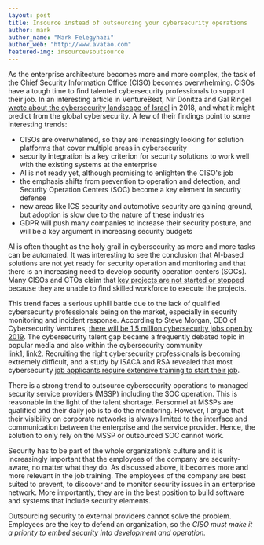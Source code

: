 ```yaml
---
layout: post
title: Insource instead of outsourcing your cybersecurity operations
author: mark
author_name: "Mark Felegyhazi"
author_web: "http://www.avatao.com"
featured-img: insourcevsoutsource
---
```


As the enterprise architecture becomes more and more complex, the task of the Chief Security Information Office (CISO) becomes overwhelming. CISOs have a tough time to find talented cybersecurity professionals to support their job. In an interesting article in VentureBeat, Nir Donitza and Gal Ringel [wrote about the cybersecurity landscape of Israel](https://venturebeat.com/2018/01/31/what-israels-cybersecurity-landscape-foreshadows-for-2018/) in 2018, and what it might predict from the global cybersecurity. A few of their findings point to some interesting trends:

<!--excerpt-->

* CISOs are overwhelmed, so they are increasingly looking for solution platforms that cover multiple areas in cybersecurity
* security integration is a key criterion for security solutions to work well with the existing systems at the enterprise
* AI is not ready yet, although promising to enlighten the CISO's job
* the emphasis shifts from prevention to operation and detection, and Security Operation Centers (SOC) become a key element in security defense
* new areas like ICS security and automotive security are gaining ground, but adoption is slow due to the nature of these industries
* GDPR will push many companies to increase their security posture, and will be a key argument in increasing security budgets

AI is often thought as the holy grail in cybersecurity as more and more tasks can be automated. It was interesting to see the conclusion that AI-based solutions are not yet ready for security operation and monitoring and that there is an increasing need to develop security operation centers (SOCs). Many CISOs and CTOs claim that [key projects are not started or stopped](https://www.forbes.com/sites/stevemorgan/2015/09/21/%E2%80%8Bcybersecuritys-labor-epidemic/) because they are unable to find skilled workforce to execute the projects.

This trend faces a serious uphill battle due to the lack of qualified cybersecurity professionals being on the market, especially in security monitoring and incident response. According to Steve Morgan, CEO of Cybersecurity Ventures, [there will be 1.5 million cybersecurity jobs open by 2019](https://www.csoonline.com/article/3094683/leadership-management/market-expansion-adds-to-cybersecurity-talent-shortage.html).
The cybersecurity talent gap became a frequently debated topic in popular media and also within the cybersecurity community  
[link1](https://www.csoonline.com/article/3094683/leadership-management/market-expansion-adds-to-cybersecurity-talent-shortage.html), [link2](https://www.csoonline.com/article/3102105/techology-business/the-most-critical-gap-in-cybersecurity-today-talent.html).
Recruiting the right cybersecurity professionals is becoming extremely difficult, and a study by ISACA and RSA revealed that most cybersecurity [job applicants require extensive training to start their job](https://www.csoonline.com/article/3102105/techology-business/the-most-critical-gap-in-cybersecurity-today-talent.html).

There is a strong trend to outsource cybersecurity operations to managed security service providers (MSSP) including the SOC operation. This is reasonable in the light of the talent shortage. Personnel at MSSPs are qualified and their daily job is to do the monitoring. However, I argue that their visibility on corporate networks is always limited to the interface and communication between the enterprise and the service provider. Hence, the solution to only rely on the MSSP or outsourced SOC cannot work. 

Security has to be part of the whole organization’s culture and it is increasingly important that the employees of the company are security-aware, no matter what they do. As discussed above, it becomes more and more relevant in the job training. The employees of the company are best suited to prevent, to discover and to monitor security issues in an enterprise network. More importantly, they are in the best position to build software and systems that include security elements. 

Outsourcing security to external providers cannot solve the problem. Employees are the key to defend an organization, so the *CISO must make it a priority to embed security into development and operation.*
